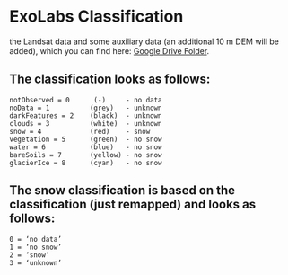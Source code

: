 # ExoLabs Classification

the Landsat data and some auxiliary data (an additional 10 m DEM will be added), which you can find
here: [Google Drive Folder](https://drive.google.com/drive/folders/1wUvIOBuAUKaGnc1AcOaviNbmsC5KEufV?usp=sharing).

## The classification looks as follows:

```
notObserved = 0      (-)     - no data
noData = 1          (grey)   - unknown
darkFeatures = 2    (black)  - unknown
clouds = 3          (white)  - unknown
snow = 4            (red)    - snow
vegetation = 5      (green)  - no snow
water = 6           (blue)   - no snow
bareSoils = 7       (yellow) - no snow
glacierIce = 8      (cyan)   - no snow
```

## The snow classification is based on the classification (just remapped) and looks as follows:

```
0 = ‘no data’
1 = ‘no snow’
2 = ‘snow’
3 = ‘unknown’
```